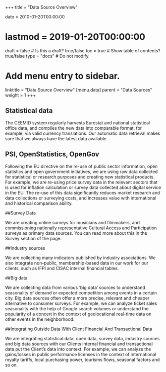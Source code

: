 +++
title = "Data Source Overview"

date = 2010-01-20T00:00:00
# lastmod = 2019-01-20T00:00:00

draft = false  # Is this a draft? true/false
toc = true  # Show table of contents? true/false
type = "docs"  # Do not modify.

# Add menu entry to sidebar.
linktitle = "Data Source Overview"
[menu.data]
  parent = "Data Sources"
  weight = 1
+++


## Statistical data

The CEEMID system regularly harvests Eurostat and national statistical office data, and compiles the new data into comparable format, for example, via valid currency translations.  Our automatic data retrieval makes sure that we always have the latest data available. 

## PSI, OpenStatistics, OpenGov

Following the EU directive on the re-use of public sector information, open statistics and open government initiatives, we are using raw data collected for statistical or research purposes and creating new statistical products. For example, we are re-using price survey data in the relevant sectors that is used for inflation calculation or survey data collected about digital service in the EU. The re-use of this data significantly reduces market research and data collections or surveying costs, and increases value with international and historical comparison ability.

##Survey Data

We are creating online surveys for musicians and filmmakers, and commissioning nationally representative Cultural Access and Participation surveys as primary data sources. You can read more about this in the Survey section of the page. 

##Industry sources 

We are collecting many indicators published by industry associations.  We also integrate non-public, membership-based data in our work for our clients, such as IFPI and CISAC internal financial tables. 

##Big data

We are collecting data from various ‘big data’ sources to understand seasonality of demand or expected competition among events in a certain city.  Big data sources often offer a more precise, relevant and cheaper alternative to consumer surveys.  For example, we can analyze ticket sales seasonality with the help of Google search volumes or understand the popularity of a concert in the context of geolocational real-time data on other events in the neighborhood.

##Integrating Outside Data With Client Financial And Transactional Data

We are integrating statistical data, open data, survey data, industry sources and big data sources with our Clients internal financial and transactional data put the Client’s data into context.  For example, we can analyze the gains/losses in public performance licenses in the context of international royalty tariffs, local purchasing power, tourisms flows, seasonal factors and so on. 